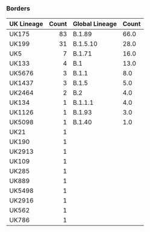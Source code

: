 ### Borders
| UK Lineage   |   Count | Global Lineage   | Count   |
|:-------------|--------:|:-----------------|:--------|
| UK175        |      83 | B.1.89           | 66.0    |
| UK199        |      31 | B.1.5.10         | 28.0    |
| UK5          |       7 | B.1.71           | 16.0    |
| UK133        |       4 | B.1              | 13.0    |
| UK5676       |       3 | B.1.1            | 8.0     |
| UK1437       |       3 | B.1.5            | 5.0     |
| UK2464       |       2 | B.2              | 4.0     |
| UK134        |       1 | B.1.1.1          | 4.0     |
| UK1126       |       1 | B.1.93           | 3.0     |
| UK5098       |       1 | B.1.40           | 1.0     |
| UK21         |       1 |                  |         |
| UK190        |       1 |                  |         |
| UK2913       |       1 |                  |         |
| UK109        |       1 |                  |         |
| UK285        |       1 |                  |         |
| UK889        |       1 |                  |         |
| UK5498       |       1 |                  |         |
| UK2916       |       1 |                  |         |
| UK562        |       1 |                  |         |
| UK786        |       1 |                  |         |

